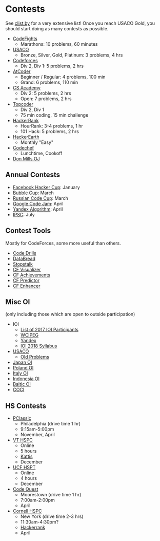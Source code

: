 # Contests
See [clist.by](http://clist.by/) for a very extensive list! Once you reach USACO Gold, you should start doing as many contests as possible.

  * [CodeFights](https://codefights.com/)
    * Marathons: 10 problems, 60 minutes
  * [USACO](http://www.usaco.org/)
    * Bronze, Silver, Gold, Platinum: 3 problems, 4 hrs
  * [Codeforces](http://codeforces.com/)
    * Div 2, Div 1: 5 problems, 2 hrs
  * [AtCoder](https://atcoder.jp/)
    * Beginner / Regular: 4 problems, 100 min 
    * Grand: 6 problems, 110 min
  * [CS Academy](https://csacademy.com/)
    * Div 2: 5 problems, 2 hrs
    * Open: 7 problems, 2 hrs
  * [Topcoder](https://www.topcoder.com/my-dashboard/)
    * Div 2, Div 1
    * 75 min coding, 15 min challenge
  * [HackerRank](https://www.hackerrank.com/dashboard)
    * HourRank: 3-4 problems, 1 hr
    * 101 Hack: 5 problems, 2 hrs
  * [HackerEarth](http://hackerearth.com/)
    * Monthly "Easy"
  * [Codechef](http://codechef.com/)
    * Lunchtime, Cookoff
  * [Don Mills OJ](http://dmoj.ca/)

## Annual Contests
  * [Facebook Hacker Cup](https://www.facebook.com/hackercup/): January
  * [Bubble Cup](http://bubblecup.org/): March
  * [Russian Code Cup](http://www.russiancodecup.ru/en/): March
  * [Google Code Jam](https://code.google.com/codejam/): April
  * [Yandex Algorithm](https://contest.yandex.ru/contest-list/): April
  * [IPSC](https://ipsc.ksp.sk/rules): July 
  
## Contest Tools

Mostly for CodeForces, some more useful than others.

  * [Code Drills](http://code-drills.com/)
  * [DataBread](http://databread.in/board.php)
  * [Stopstalk](https://www.stopstalk.com)
  * [CF Visualizer](http://cfviz.netlify.com/compare.html)
  * [CF Achievements](http://cfa.yuldashev.net/)
  * [CF Predictor](https://chrome.google.com/webstore/detail/cf-predictor/ocfloejijfhhkkdmheodbaanephbnfhn)
  * [CF Enhancer](https://chrome.google.com/webstore/detail/codeforces-enhancer/ocmandagmgmkcplckgnfgaokpgkfenmp)
  
## Misc OI

(only including those which are open to outside participation)

  * IOI
    * [List of 2017 IOI Participants](http://weaselcrow.com/pro/cf/ioi2017/)
    * [WCIPEG](http://wcipeg.com)
    * [Yandex](https://contest.yandex.ru/ioi/Info/)
    * [IOI 2018 Syllabus](https://people.ksp.sk/~misof/ioi-syllabus/ioi-syllabus.pdf)
  * [USACO](http://www.usaco.org/)
    * [Old Problems](http://tjsct.wikidot.com/usaco/)
  * [Japan OI](http://cms.ioi-jp.org/)
  * [Poland OI](https://szkopul.edu.pl/portal/)
  * [Italy OI](https://training.olinfo.it/#/overview)
  * [Indonesia OI](https://competition.ia-toki.org/contests)
  * [Baltic OI](http://www.boi2017.org/)
  * [COCI](http://hsin.hr/coci/)

## HS Contests
  * [PClassic](http://pclassic.org/)
    * Philadelphia (drive time 1 hr)
    * 9:15am-5:00pm
    * November, April
  * [VT HSPC](https://icpc.cs.vt.edu/#/hscontest2017)
    * Online
    * 5 hours
    * [Kattis](https://open.kattis.com/problem-sources/2016%20Virginia%20Tech%20High%20School%20Programming%20Contest)
    * December
  * [UCF HSPT](https://hspt.ucfprogrammingteam.org/index.php/hspt-online-edition)
    * Online
    * 4 hours
    * December
  * [Code Quest](http://www.lockheedmartin.com/us/who-we-are/community/codequest/code-quest-moorestown.html)
    * Moorestown (drive time 1 hr)
    * 7:00am-2:00pm
    * April
  * [Cornell HSPC](https://www.cs.cornell.edu/events/cornell-high-school-programming-contest)
    * New York (drive time 2-3 hrs)
    * 11:30am-4:30pm?
    * [Hackerrank](https://www.hackerrank.com/contests/cornell-university-high-school-programming-contest-2017)
    * April
